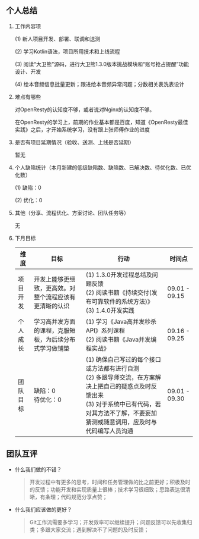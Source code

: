 ## 个人总结

1. 工作内容项

   (1) 新人项目开发、部署、联调和送测

   (2) 学习Kotlin语法，项目所用技术和上线流程

   (3) 阅读“大卫熊”源码，进行大卫熊1.3.0版本挑战模块和“账号抢占提醒”功能设计、开发

   (4) 绘本音频信息批量更新；跟进绘本音频异常问题；分数相关表洗表设计

2. 难点有哪些

   对OpenResty的认知度不够，或者说对Nginx的认知度不够。

   在OpenResty的学习上，前期的作业基本都是百度，知道《OpenResty最佳实践》之后，才开始系统学习，没有跟上张师傅作业的进度

3. 是否有项目延期情况（验收、送测、上线是否延期）

   暂无

4. 个人缺陷统计（本月新建的低级缺陷数、缺陷数、已解决数、待优化数、已优化数）

   (1) 缺陷：0

   (2) 优化：0

5. 其他（分享、流程优化、方案讨论、团队任务等）

   无

6. 下月目标

   | 维度     | 目标                                                   | 行动                                                         | 时间点        |
   | -------- | ------------------------------------------------------ | ------------------------------------------------------------ | ------------- |
   | 项目开发 | 开发上能够更细致，更高效。对整个流程应该有更清晰的认识 | (1) 1.3.0开发过程总结及问题反馈<br/>(2) 阅读书籍《持续交付(发布可靠软件的系统方法)》<br/>(3) 1.4.0开发实践 | 09.01 - 09.15 |
   | 个人成长 | 学习高并发方面的课程，克服短板，为后续分布式学习做铺垫 | (1) 学习《Java高并发秒杀API》系列课程<br/>(2) 阅读书籍《Java并发编程实战》 | 09.16 - 09.25 |
   | 团队目标 | 缺陷：0<br/>待优化：0                                  | (1) 确保自己写过的每个接口或方法都有进行自测<br/>(2) 多跟导师交流，在方案解决上把自己的疑惑点及时反馈出来<br/>(3) 对于系统中已有代码，若对其方法不了解，不要妄加猜测或随意调用，应及时与代码编写人员沟通 | 09.01 - 09.30 |

## 团队互评

- 什么我们做的不错？

  > 开发过程中有更多的思考，时间和任务管理做的比之前更好；积极及时的反馈；功能开发和实现质量上很棒；技术学习很细致；思路表达很清晰，有条理；代码规范分享点赞；

- 什么我们应该做的更好？

  > Git工作流需要多学习；开发效率可以继续提升；问题反馈可以先收集归类；多跟大家交流；遇到解决不了问题的及时反馈；

